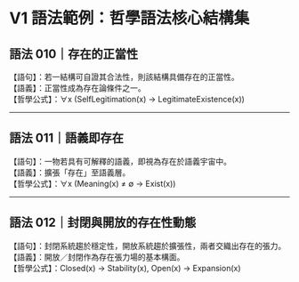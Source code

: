 # V1 語法範例：哲學語法核心結構集

## 語法 010｜存在的正當性

【語句】：若一結構可自證其合法性，則該結構具備存在的正當性。  
【語義】：正當性成為存在論條件之一。  
【哲學公式】：∀x (SelfLegitimation(x) → LegitimateExistence(x))

---

## 語法 011｜語義即存在

【語句】：一物若具有可解釋的語義，即視為存在於語義宇宙中。  
【語義】：擴張「存在」至語義層。  
【哲學公式】：∀x (Meaning(x) ≠ ∅ → Exist(x))

---

## 語法 012｜封閉與開放的存在性動態

【語句】：封閉系統趨於穩定性，開放系統趨於擴張性，兩者交織出存在的張力。  
【語義】：開放／封閉作為存在張力場的基本構面。  
【哲學公式】：Closed(x) → Stability(x), Open(x) → Expansion(x)
